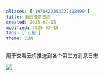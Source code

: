 ```yaml
---
aliases: ["1970822353327408490"]
title: 消息推送日志
created: 2025-07-15
modified: 2025-07-15
tags: ['云桥']
theme: 云桥
---
```


用于查看云桥推送到各个第三方消息日志

![](3699aa61d8c8fabd674496d542b0e913.jpg)